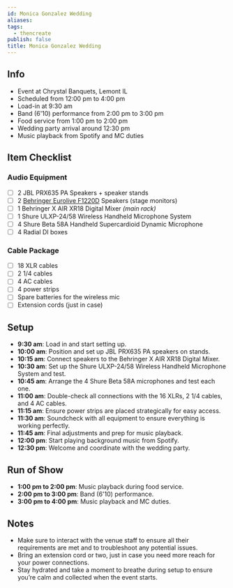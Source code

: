 ```yaml
---
id: Monica Gonzalez Wedding
aliases: 
tags:
  - thencreate
publish: false
title: Monica Gonzalez Wedding
---
```

## Info
- Event at Chrystal Banquets, Lemont IL
- Scheduled from 12:00 pm to 4:00 pm
- Load-in at 9:30 am
- Band (6'10) performance from 2:00 pm to 3:00 pm
- Food service from 1:00 pm to 2:00 pm
- Wedding party arrival around 12:30 pm
- Music playback from Spotify and MC duties

## Item Checklist
### Audio Equipment
- [ ] 2 JBL PRX635 PA Speakers + speaker stands
- [ ] 2 [Behringer Eurolive F1220D](https://www.amazon.com/Behringer-Eurolive-F1220D-Powered-Speaker/dp/B00QLWZC22/ref=sr_1_7?dib=eyJ2IjoiMSJ9.cp-OeqMBJRVXeFKL8XmpteOe4pHi34oJFHpW4cSDIMvUF32FyoKqheXDJKjN2DK1c0REj2z1mWUSmWPR9Kj7AeAE92FORrYLSCfTDj7gPPMrKmTQNAaT1SYjOEuVvbzFip-GEK5r_wQzUE0shFR5zodDblFOzM-LxSvVYQDR97Hioms_RbXEPytb0nobvAeyMSb1v146_TpR8XE60n9K-mG6mTs0smMemw6vhoC_7AvLxh_uqWPFDr1RuifAr7_-K3DshU_fQ5WmdrQpaXTeS1X-09WU7wxhHCZfQRs77MQ.OM5SzNrr0Evx7rcDfLI62I3167cXmWD9KTmBx21E72w&dib_tag=se&keywords=behringer+stage+monitors&qid=1721931794&sr=8-7) Speakers (stage monitors)
- [ ] 1 Behringer X AIR XR18 Digital Mixer *(main rack)*
- [ ] 1 Shure ULXP-24/58 Wireless Handheld Microphone System
- [ ] 4 Shure Beta 58A Handheld Supercardioid Dynamic Microphone
- [ ] 4 Radial DI boxes

### Cable Package
- [ ] 18 XLR cables
- [ ] 2 1/4 cables
- [ ] 4 AC cables
- [ ] 4 power strips
- [ ] Spare batteries for the wireless mic
- [ ] Extension cords (just in case)

## Setup

- **9:30 am**: Load in and start setting up.
- **10:00 am**: Position and set up JBL PRX635 PA speakers on stands.
- **10:15 am**: Connect speakers to the Behringer X AIR XR18 Digital Mixer.
- **10:30 am**: Set up the Shure ULXP-24/58 Wireless Handheld Microphone System and test.
- **10:45 am**: Arrange the 4 Shure Beta 58A microphones and test each one.
- **11:00 am**: Double-check all connections with the 16 XLRs, 2 1/4 cables, and 4 AC cables.
- **11:15 am**: Ensure power strips are placed strategically for easy access.
- **11:30 am**: Soundcheck with all equipment to ensure everything is working perfectly.
- **11:45 am**: Final adjustments and prep for music playback.
- **12:00 pm**: Start playing background music from Spotify.
- **12:30 pm**: Welcome and coordinate with the wedding party.

## Run of Show

- **1:00 pm to 2:00 pm**: Music playback during food service.
- **2:00 pm to 3:00 pm**: Band (6'10) performance.
- **3:00 pm to 4:00 pm**: Music playback and MC duties.

## Notes
- Make sure to interact with the venue staff to ensure all their requirements are met and to troubleshoot any potential issues.
- Bring an extension cord or two, just in case you need more reach for your power connections.
- Stay hydrated and take a moment to breathe during setup to ensure you’re calm and collected when the event starts.
